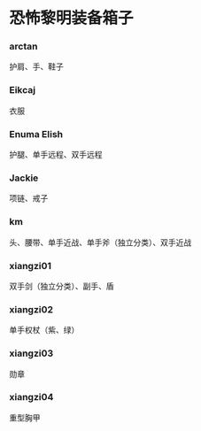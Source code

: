 # 恐怖黎明装备箱子

### arctan
护肩、手、鞋子

### Eikcaj
衣服

### Enuma Elish
护腿、单手远程、双手远程

### Jackie
项链、戒子

### km
头、腰带、单手近战、单手斧（独立分类）、双手近战

### xiangzi01
双手剑（独立分类）、副手、盾

### xiangzi02
单手权杖（紫、绿）

### xiangzi03
勋章

### xiangzi04
重型胸甲